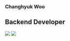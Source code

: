 ### Changhyuk Woo
## Backend Developer

<div >
	<img src="https://img.shields.io/badge/java-%23ED8B00.svg?style=for-the-badge&logo=java&logoColor=white" />
	<img src=https://img.shields.io/badge/spring-%236DB33F.svg?style=for-the-badge&logo=spring&logoColor=white" />
</div>
